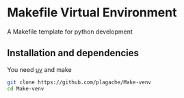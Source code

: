 # Makefile Virtual Environment
A Makefile template for python development

## Installation and dependencies
You need [uv](https://github.com/astral-sh/uv?tab=readme-ov-file#uv) and make

```bash
git clone https://github.com/plagache/Make-venv
cd Make-venv
```
